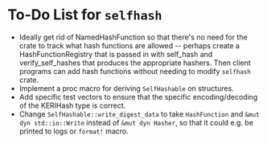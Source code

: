 # To-Do List for `selfhash`

-   Ideally get rid of NamedHashFunction so that there's no need for the crate to track what hash functions are allowed -- perhaps create a HashFunctionRegistry that is passed in with self_hash and verify_self_hashes that produces the appropriate hashers.  Then client programs can add hash functions without needing to modify `selfhash` crate.
-   Implement a proc macro for deriving `SelfHashable` on structures.
-   Add specific test vectors to ensure that the specific encoding/decoding of the KERIHash type is correct.
-   Change `SelfHashable::write_digest_data` to take `HashFunction` and `&mut dyn std::io::Write` instead of `&mut dyn Hasher`, so that it could e.g. be printed to logs or `format!` macro.
